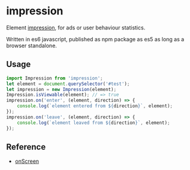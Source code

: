 # impression

Element [impression](https://en.wikipedia.org/wiki/Impression_(online_media)), for ads or user behaviour statistics.

Written in es6 javascript, published as npm package as es5 as long as a browser standalone.

## Usage

```js
import Impression from 'impression';
let element = document.querySelector('#test');
let impression = new Impression(element);
Impression.isViewable(element); // => true
impression.on('enter', (element, direction) => {
    console.log(`element entered from ${direction}`, element);
});
impression.on('leave', (element, direction) => {
    console.log(`element leaved from ${direction}`, element);
});
```

## Reference

- [onScreen](https://github.com/silvestreh/onScreen)
